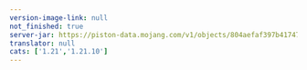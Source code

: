 ```yaml
---
version-image-link: null
not_finished: true
server-jar: https://piston-data.mojang.com/v1/objects/804aefaf397b417479e89144834e277ebde2ce71/server.jar
translator: null
cats: ['1.21','1.21.10']
---
```

